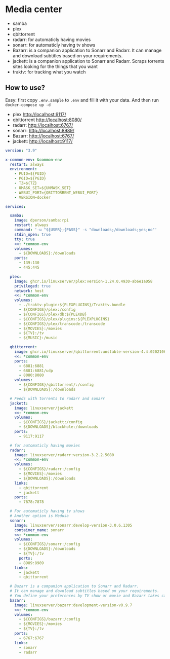 # Media center

- samba
- plex
- qbittorrent
- radarr: for automaticly having movies
- sonarr: for automaticly having tv shows
- Bazarr: is a companion application to Sonarr and Radarr. It can manage and download subtitles based on your requirements.
- jackett:  is a companion application to Sonarr and Radarr. Scraps torrents sites looking for the things that you want
- traktv: for tracking what you watch

## How to use?

Easy: first copy `.env.sample` to `.env` and fill it with your data. And then run `docker-compose up -d`

- plex [http://localhost:9117/](http://localhost:9117/)
- qbittorrent [http://localhost:8080/](http://localhost:8080/)
- radarr: [http://localhost:6767/](http://localhost:6767/)
- sonarr: [http://localhost:8989/](http://localhost:8989/)
- Bazarr: [http://localhost:6767/](http://localhost:6767/)
- jackett: [http://localhost:9117/](http://localhost:9117/)

```yaml
version: "3.9"

x-common-env: &common-env
  restart: always
  environment:
    - PUID=${PUID}
    - PGID=${PGID}
    - TZ=${TZ}
    - UMASK_SET=${UNMASK_SET}
    - WEBUI_PORT={QBITTORRENT_WEBUI_PORT}
    - VERSION=docker

services:

  samba:
    image: dperson/samba:rpi
    restart: always
    command: '-u "${USER};{PASS}" -s "downloads;/downloads;yes;no"'
    stdin_open: true
    tty: true
    <<: *common-env
    volumes:
      - ${DOWNLOADS}:/downloads
    ports:
      - 139:130
      - 445:445

  plex:
    image: ghcr.io/linuxserver/plex:version-1.24.0.4930-ab6e1a058
    privileged: true
    network: host
    <<: *common-env
    volumes:
      - ./traktv-plugin:${PLEXPLUGINS}/Trakttv.bundle
      - ${CONFIGS}/plex:/config
      - ${CONFIGS}/plex/db:${PLEXDB}
      - ${CONFIGS}/plex/plugins:${PLEXPLUGINS}
      - ${CONFIGS}/plex/transcode:/transcode
      - ${MOVIES}:/movies
      - ${TV}:/tv
      - ${MUSIC}:/music

  qbittorrent:
    image: ghcr.io/linuxserver/qbittorrent:unstable-version-4.4.0202106140855-7320-2bd5aca3aubuntu20.04.1
    <<: *common-env
    ports:
      - 6881:6881
      - 6881:6881/udp
      - 8080:8080
    volumes:
      - ${CONFIGS}/qbittorrent/:/config
      - ${DOWNLOADS}:/downloads

  # Feeds with torrents to radarr and sonarr
  jackett:
    image: linuxserver/jackett
    <<: *common-env
    volumes:
      - ${CONFIGS}/jackett:/config
      - ${DOWNLOADS}/blackhole:/downloads
    ports:
      - 9117:9117

  # for automaticly having movies
  radarr:
    image: linuxserver/radarr:version-3.2.2.5080
    <<: *common-env
    volumes:
      - ${CONFIGS}/radarr:/config
      - ${MOVIES}:/movies
      - ${DOWNLOADS}:/downloads
    links:
      - qbittorrent
      - jackett
    ports:
      - 7878:7878

  # For automaticly having tv shows
  # Another option is Medusa
  sonarr:
    image: linuxserver/sonarr:develop-version-3.0.6.1305
    container_name: sonarr
    <<: *common-env
    volumes:
      - ${CONFIGS}/sonarr:/config
      - ${DOWNLOADS}:/downloads
      - ${TV}:/tv
      ports:
      - 8989:8989
    links:
      - jackett
      - qbittorrent

  # Bazarr is a companion application to Sonarr and Radarr.
  # It can manage and download subtitles based on your requirements.
  # You define your preferences by TV show or movie and Bazarr takes care of everything for you.
  bazarr:
    image: linuxserver/bazarr:development-version-v0.9.7
    <<: *common-env
    volumes:
      - ${CONFIGS}/bazarr:/config
      - ${MOVIES}:/movies
      - ${TV}:/tv
    ports:
      - 6767:6767
    links:
      - sonarr
      - radarr
```
